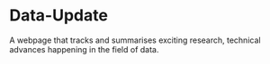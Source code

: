 # Data-Update
A webpage that tracks and summarises exciting research, technical advances happening in the field of data.
